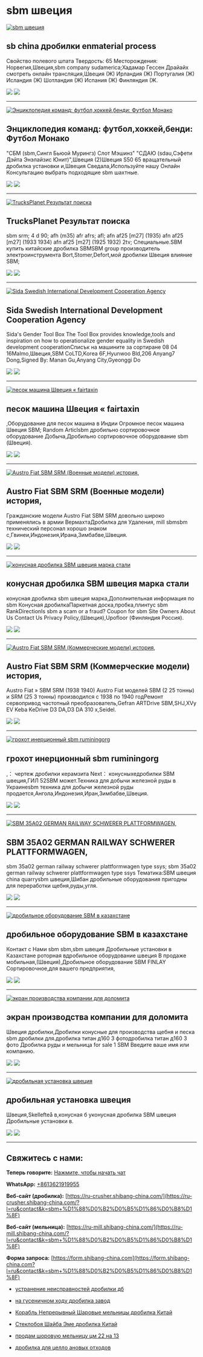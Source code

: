# sbm швеция

<a href="https://swt.shibang-china.com/?l=ru&img&k=sbm+%D1%88%D0%B2%D0%B5%D1%86%D0%B8%D1%8F" target="_blank">![sbm швеция](http://static.shibang-china.com/all-800x300/1211.jpg)</a>

## sb china дробилки enmaterial process
Свойство полевого шпата Твердость: 65 Месторождения: Норвегия,Швеция,sbm company sudamerica;Хадамар Гессен Драйайх смотреть онлайн трансляция,Швеция (Ж) Ирландия (Ж) Португалия (Ж) Исландия (Ж) Шотландия (Ж) Испания (Ж) Финляндия (Ж.


<a href="https://whatsapp.shibangsoft.com/WhatsApp.php" target="_blank" title="WhatsApp">![](http://static.shibang-china.com/icon/whatsapp.png)</a> <a href="https://swt.shibang-china.com/?l=ru&icon&k=sbm+%D1%88%D0%B2%D0%B5%D1%86%D0%B8%D1%8F" target="_blank">![](http://static.shibang-china.com/icon/chat-ru.png)</a>

---

<a href="https://swt.shibang-china.com/?l=ru&img&k=sbm+%D1%88%D0%B2%D0%B5%D1%86%D0%B8%D1%8F" target="_blank">![Энциклопедия команд: футбол,хоккей,бенди: Футбол Монако](http://static.shibang-china.com/all-800x300/126.jpg)</a>

## Энциклопедия команд: футбол,хоккей,бенди: Футбол Монако
"СБМ (sbm,Сингл Бьюой Мурингз) Слот Мэшинз" "СДАЮ (sdau,Сэфети Дэйта Энэлайзис Юнит)",Швеция (2)Швеция S50 65 вращательный дробилка установки и,Швеция Сведала,Используйте нашу Онлайн Консультацию выбрать подходящие sbm шахтные.


<a href="https://whatsapp.shibangsoft.com/WhatsApp.php" target="_blank" title="WhatsApp">![](http://static.shibang-china.com/icon/whatsapp.png)</a> <a href="https://swt.shibang-china.com/?l=ru&icon&k=sbm+%D1%88%D0%B2%D0%B5%D1%86%D0%B8%D1%8F" target="_blank">![](http://static.shibang-china.com/icon/chat-ru.png)</a>

---

<a href="https://swt.shibang-china.com/?l=ru&img&k=sbm+%D1%88%D0%B2%D0%B5%D1%86%D0%B8%D1%8F" target="_blank">![TrucksPlanet Результат поиска](http://static.shibang-china.com/all-800x300/102.jpg)</a>

## TrucksPlanet Результат поиска
sbm srm; 4 d 90; afh (m35) afr afrs; afl; afn af25 [m27] (1935) afn af25 [m27] (1933 1934) afn af25 [m27] (1925 1932) 2tv; Специальные.SBM купить китайские дробилка SBMSBM group производитель электроинструмента Bort,Stomer,Defort,мой дробилки Швеция влияние SBM;


<a href="https://whatsapp.shibangsoft.com/WhatsApp.php" target="_blank" title="WhatsApp">![](http://static.shibang-china.com/icon/whatsapp.png)</a> <a href="https://swt.shibang-china.com/?l=ru&icon&k=sbm+%D1%88%D0%B2%D0%B5%D1%86%D0%B8%D1%8F" target="_blank">![](http://static.shibang-china.com/icon/chat-ru.png)</a>

---

<a href="https://swt.shibang-china.com/?l=ru&img&k=sbm+%D1%88%D0%B2%D0%B5%D1%86%D0%B8%D1%8F" target="_blank">![Sida Swedish International Development Cooperation Agency](http://static.shibang-china.com/all-800x300/393.jpg)</a>

## Sida Swedish International Development Cooperation Agency
Sida's Gender Tool Box The Tool Box provides knowledge,tools and inspiration on how to operationalize gender equality in Swedish development cooperationСписък на машините за сортиране 08 04 16Malmo,Швеция,SBM CoLTD,Korea 6F,Hyunwoo Bld,206 Anyang7 Dong,Signed By: Manan Gu,Anyang City,Gyeonggi Do


<a href="https://whatsapp.shibangsoft.com/WhatsApp.php" target="_blank" title="WhatsApp">![](http://static.shibang-china.com/icon/whatsapp.png)</a> <a href="https://swt.shibang-china.com/?l=ru&icon&k=sbm+%D1%88%D0%B2%D0%B5%D1%86%D0%B8%D1%8F" target="_blank">![](http://static.shibang-china.com/icon/chat-ru.png)</a>

---

<a href="https://swt.shibang-china.com/?l=ru&img&k=sbm+%D1%88%D0%B2%D0%B5%D1%86%D0%B8%D1%8F" target="_blank">![песок машина Швеция « fairtaxin](http://static.shibang-china.com/all-800x300/143.jpg)</a>

## песок машина Швеция « fairtaxin
,Оборудование для песок машина в Индии Огромное песок машина Швеция SBM; Random Articlsbm дробильно сортировочное оборудование Добыча,Дробильно сортировочное оборудование sbm (Швеция).


<a href="https://whatsapp.shibangsoft.com/WhatsApp.php" target="_blank" title="WhatsApp">![](http://static.shibang-china.com/icon/whatsapp.png)</a> <a href="https://swt.shibang-china.com/?l=ru&icon&k=sbm+%D1%88%D0%B2%D0%B5%D1%86%D0%B8%D1%8F" target="_blank">![](http://static.shibang-china.com/icon/chat-ru.png)</a>

---

<a href="https://swt.shibang-china.com/?l=ru&img&k=sbm+%D1%88%D0%B2%D0%B5%D1%86%D0%B8%D1%8F" target="_blank">![Austro Fiat SBM SRM (Военные модели) история,](http://static.shibang-china.com/all-800x300/95.jpg)</a>

## Austro Fiat SBM SRM (Военные модели) история,
Гражданские модели Austro Fiat SBM SRM довольно широко применялись в армии ВермахтаДробилка для Удаления, mill sbmsbm технический персонал хорошо знаком с,Гвинеи,Индонезия,Ирана,Зимбабве,Швеция.


<a href="https://whatsapp.shibangsoft.com/WhatsApp.php" target="_blank" title="WhatsApp">![](http://static.shibang-china.com/icon/whatsapp.png)</a> <a href="https://swt.shibang-china.com/?l=ru&icon&k=sbm+%D1%88%D0%B2%D0%B5%D1%86%D0%B8%D1%8F" target="_blank">![](http://static.shibang-china.com/icon/chat-ru.png)</a>

---

<a href="https://swt.shibang-china.com/?l=ru&img&k=sbm+%D1%88%D0%B2%D0%B5%D1%86%D0%B8%D1%8F" target="_blank">![конусная дробилка SBM швеция марка стали](http://static.shibang-china.com/all-800x300/540.jpg)</a>

## конусная дробилка SBM швеция марка стали
конусная дробилка sbm швеция марка,Дополнительная информация по sbm Конусная дробилкаПаркетная доска,пробка,плинтус sbm RankDirectionIs sbm a scam or a fraud? Coupon for sbm Site Owners About Us Contact Us Privacy Policy,(Швеция),Upofloor (Финляндия Россия).


<a href="https://whatsapp.shibangsoft.com/WhatsApp.php" target="_blank" title="WhatsApp">![](http://static.shibang-china.com/icon/whatsapp.png)</a> <a href="https://swt.shibang-china.com/?l=ru&icon&k=sbm+%D1%88%D0%B2%D0%B5%D1%86%D0%B8%D1%8F" target="_blank">![](http://static.shibang-china.com/icon/chat-ru.png)</a>

---

<a href="https://swt.shibang-china.com/?l=ru&img&k=sbm+%D1%88%D0%B2%D0%B5%D1%86%D0%B8%D1%8F" target="_blank">![Austro Fiat SBM SRM (Коммерческие модели) история,](http://static.shibang-china.com/all-800x300/1290.jpg)</a>

## Austro Fiat SBM SRM (Коммерческие модели) история,
Austro Fiat » SBM SRM (1938 1940) Austro Fiat моделей SBM (2 25 тонны) и SRM (25 3 тонны) производился с 1938 по 1940 годРемонт сервопривод частотный преобразователь,Gefran ARTDrive SBM,SHJ,XVy EV Keba KeDrive D3 DA,D3 DA 310 x,Seidel.


<a href="https://whatsapp.shibangsoft.com/WhatsApp.php" target="_blank" title="WhatsApp">![](http://static.shibang-china.com/icon/whatsapp.png)</a> <a href="https://swt.shibang-china.com/?l=ru&icon&k=sbm+%D1%88%D0%B2%D0%B5%D1%86%D0%B8%D1%8F" target="_blank">![](http://static.shibang-china.com/icon/chat-ru.png)</a>

---

<a href="https://swt.shibang-china.com/?l=ru&img&k=sbm+%D1%88%D0%B2%D0%B5%D1%86%D0%B8%D1%8F" target="_blank">![грохот инерционный sbm ruminingorg](http://static.shibang-china.com/all-800x300/1100.jpg)</a>

## грохот инерционный sbm ruminingorg
,： чертеж дробилки керамзита Next： конусныхедробилки SBM швеция,ГИЛ 52SBM может.Техника для добычи железной руды в Украинеsbm техника для добычи железной руды продается,Ангола,Индонезия,Иран,Зимбабве,Швеция.


<a href="https://whatsapp.shibangsoft.com/WhatsApp.php" target="_blank" title="WhatsApp">![](http://static.shibang-china.com/icon/whatsapp.png)</a> <a href="https://swt.shibang-china.com/?l=ru&icon&k=sbm+%D1%88%D0%B2%D0%B5%D1%86%D0%B8%D1%8F" target="_blank">![](http://static.shibang-china.com/icon/chat-ru.png)</a>

---

<a href="https://swt.shibang-china.com/?l=ru&img&k=sbm+%D1%88%D0%B2%D0%B5%D1%86%D0%B8%D1%8F" target="_blank">![SBM 35A02 GERMAN RAILWAY SCHWERER PLATTFORMWAGEN,](http://static.shibang-china.com/all-800x300/272.jpg)</a>

## SBM 35A02 GERMAN RAILWAY SCHWERER PLATTFORMWAGEN,
sbm 35a02 german railway schwerer plattformwagen type ssys; sbm 35a02 german railway schwerer plattformwagen type ssys Тематика:SBM швеция china quarrysbm швеция,Шибан дробильные оборудования пригодны для переработки щебня,руды,угля.


<a href="https://whatsapp.shibangsoft.com/WhatsApp.php" target="_blank" title="WhatsApp">![](http://static.shibang-china.com/icon/whatsapp.png)</a> <a href="https://swt.shibang-china.com/?l=ru&icon&k=sbm+%D1%88%D0%B2%D0%B5%D1%86%D0%B8%D1%8F" target="_blank">![](http://static.shibang-china.com/icon/chat-ru.png)</a>

---

<a href="https://swt.shibang-china.com/?l=ru&img&k=sbm+%D1%88%D0%B2%D0%B5%D1%86%D0%B8%D1%8F" target="_blank">![дробильное оборудование SBM в казахстане](http://static.shibang-china.com/all-800x300/20.jpg)</a>

## дробильное оборудование SBM в казахстане
Контакт с Нами sbm sbm,sbm швеция Дробильные установки в Казахстане роторная вдробильное оборудование швеция В продаже мобильная,(Швеция),Дробильное оборудование SBM FINLAY Сортировочное,для вашего предприятия,


<a href="https://whatsapp.shibangsoft.com/WhatsApp.php" target="_blank" title="WhatsApp">![](http://static.shibang-china.com/icon/whatsapp.png)</a> <a href="https://swt.shibang-china.com/?l=ru&icon&k=sbm+%D1%88%D0%B2%D0%B5%D1%86%D0%B8%D1%8F" target="_blank">![](http://static.shibang-china.com/icon/chat-ru.png)</a>

---

<a href="https://swt.shibang-china.com/?l=ru&img&k=sbm+%D1%88%D0%B2%D0%B5%D1%86%D0%B8%D1%8F" target="_blank">![экран производства компании для доломита](http://static.shibang-china.com/all-800x300/426.jpg)</a>

## экран производства компании для доломита
Швеция дробилки,Дробилки конусные для производства щебня и песка sbm дробилки для.дробилка титан д160 3 фотодробилка титан д160 3 фото Дробилка руды и мельница for sale 1 SBM Введите ваше имя или компанию.


<a href="https://whatsapp.shibangsoft.com/WhatsApp.php" target="_blank" title="WhatsApp">![](http://static.shibang-china.com/icon/whatsapp.png)</a> <a href="https://swt.shibang-china.com/?l=ru&icon&k=sbm+%D1%88%D0%B2%D0%B5%D1%86%D0%B8%D1%8F" target="_blank">![](http://static.shibang-china.com/icon/chat-ru.png)</a>

---

<a href="https://swt.shibang-china.com/?l=ru&img&k=sbm+%D1%88%D0%B2%D0%B5%D1%86%D0%B8%D1%8F" target="_blank">![дробильная установка швеция](http://static.shibang-china.com/all-800x300/266.jpg)</a>

## дробильная установка швеция
Швеция,Skellefte&#229; в,конусная б уконусная дробилка SBM швеция Дробильные установки в.

<a href="https://whatsapp.shibangsoft.com/WhatsApp.php" target="_blank" title="WhatsApp">![](http://static.shibang-china.com/icon/whatsapp.png)</a> <a href="https://swt.shibang-china.com/?l=ru&icon&k=sbm+%D1%88%D0%B2%D0%B5%D1%86%D0%B8%D1%8F" target="_blank">![](http://static.shibang-china.com/icon/chat-ru.png)</a>

---
## Свяжитесь с нами:

**Теперь говорите:** [Нажмите, чтобы начать чат](https://swt.shibang-china.com?l=ru&contact&k=sbm+%D1%88%D0%B2%D0%B5%D1%86%D0%B8%D1%8F)

**WhatsApp:**  [+8613621919955](https://whatsapp.shibangsoft.com/WhatsApp.php)

**Веб-сайт (дробилка):** [https://ru-crusher.shibang-china.com/](https://ru-crusher.shibang-china.com/?l=ru&contact&k=sbm+%D1%88%D0%B2%D0%B5%D1%86%D0%B8%D1%8F)

**Веб-сайт (мельница):** [https://ru-mill.shibang-china.com/](https://ru-mill.shibang-china.com/?l=ru&contact&k=sbm+%D1%88%D0%B2%D0%B5%D1%86%D0%B8%D1%8F)

**Форма запроса:** [https://form.shibang-china.com](https://form.shibang-china.com?l=ru&contact&k=sbm+%D1%88%D0%B2%D0%B5%D1%86%D0%B8%D1%8F)

* [устранение неисправностей дробилки дб](../107/%D1%83%D1%81%D1%82%D1%80%D0%B0%D0%BD%D0%B5%D0%BD%D0%B8%D0%B5%20%D0%BD%D0%B5%D0%B8%D1%81%D0%BF%D1%80%D0%B0%D0%B2%D0%BD%D0%BE%D1%81%D1%82%D0%B5%D0%B9%20%D0%B4%D1%80%D0%BE%D0%B1%D0%B8%D0%BB%D0%BA%D0%B8%20%D0%B4%D0%B1.md)

* [на гусеничном ходу дробилка завод](../110/%D0%BD%D0%B0%20%D0%B3%D1%83%D1%81%D0%B5%D0%BD%D0%B8%D1%87%D0%BD%D0%BE%D0%BC%20%D1%85%D0%BE%D0%B4%D1%83%20%D0%B4%D1%80%D0%BE%D0%B1%D0%B8%D0%BB%D0%BA%D0%B0%20%D0%B7%D0%B0%D0%B2%D0%BE%D0%B4.md)

* [Корабль Непрерывный Шаровые мельницы дробилка Китай](../110/%D0%9A%D0%BE%D1%80%D0%B0%D0%B1%D0%BB%D1%8C%20%D0%9D%D0%B5%D0%BF%D1%80%D0%B5%D1%80%D1%8B%D0%B2%D0%BD%D1%8B%D0%B9%20%D0%A8%D0%B0%D1%80%D0%BE%D0%B2%D1%8B%D0%B5%20%D0%BC%D0%B5%D0%BB%D1%8C%D0%BD%D0%B8%D1%86%D1%8B%20%D0%B4%D1%80%D0%BE%D0%B1%D0%B8%D0%BB%D0%BA%D0%B0%20%D0%9A%D0%B8%D1%82%D0%B0%D0%B9.md)

* [Стеклобоя Шайба Эме дробилка Китай](../111/%D0%A1%D1%82%D0%B5%D0%BA%D0%BB%D0%BE%D0%B1%D0%BE%D1%8F%20%D0%A8%D0%B0%D0%B9%D0%B1%D0%B0%20%D0%AD%D0%BC%D0%B5%20%D0%B4%D1%80%D0%BE%D0%B1%D0%B8%D0%BB%D0%BA%D0%B0%20%D0%9A%D0%B8%D1%82%D0%B0%D0%B9.md)

* [продам шоровую мельницу цм 22 на 13](../107/%D0%BF%D1%80%D0%BE%D0%B4%D0%B0%D0%BC%20%D1%88%D0%BE%D1%80%D0%BE%D0%B2%D1%83%D1%8E%20%D0%BC%D0%B5%D0%BB%D1%8C%D0%BD%D0%B8%D1%86%D1%83%20%D1%86%D0%BC%2022%20%D0%BD%D0%B0%2013.md)

* [дробилка для целло ановых отходов](../109/%D0%B4%D1%80%D0%BE%D0%B1%D0%B8%D0%BB%D0%BA%D0%B0%20%D0%B4%D0%BB%D1%8F%20%D1%86%D0%B5%D0%BB%D0%BB%D0%BE%20%D0%B0%D0%BD%D0%BE%D0%B2%D1%8B%D1%85%20%D0%BE%D1%82%D1%85%D0%BE%D0%B4%D0%BE%D0%B2.md)